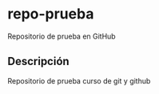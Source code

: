 # repo-prueba
Repositorio de prueba en GitHub

## Descripción
Repositorio de prueba curso de git y github
